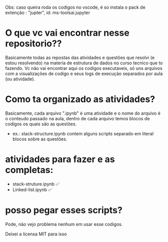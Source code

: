 Obs: caso queira roda os codigos no vscode, é so instala o pack de extenção : "jupter", id: ms-toolsai.jupyter
# O que vc vai encontrar nesse repositorio??
  Basicamente todas as repostas das atividades e questões que resolvi (e estou resolvendo) na materia de estrutura de dados no curso tecnico que to fazendo. Vc não vai encontrar aqui os codigos executaveis, só uns arquivos com a visualizações de codigo e seus logs de execução separados por aula (ou atividade).

# Como ta organizado as atividades?
  Basicamente, cada arquivo ".ipynb" é uma atividade e o nome do arquivo é o conteudo passado na aula, dentro de cada arquivo temos blocos de codigos os quais são as questões.

* ex.: stack-structure.ipynb contem alguns scripts separado em literal blocos sobre as questões.

# atividades para fazer e as completas:
 - stack-struture.ipynb ✅
 - Linked-list.ipynb    ✅

# posso pegar esses scripts?
  Pode, não vejo problema nenhum em usar esse codigos. <br>
  
  Deixei a licensa MIT para isso


  
